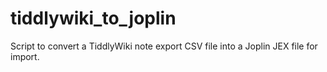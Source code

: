 # tiddlywiki_to_joplin
Script to convert a TiddlyWiki note export CSV file into a Joplin JEX file for import.
